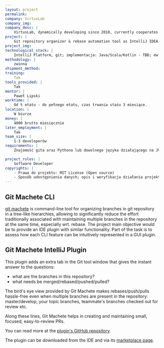 ```yaml
---
layout: project
permalink: 
company: VirtusLab
company_img:
company_desc: |
    VirtusLab, dynamically developing since 2010, currently cooperates with the largest brands in the e-commerce, retail, finance and investment industries. We also work with interesting start-ups that are trying to introduce a lot of new products and innovations to the market. We see the need to increase the efficiency of IT systems implementation, hence our investments in this direction and cooperation with partners such as Lightbend, JetBrains or Confluent.
project: |
    Git repository organizer & rebase automation tool as IntelliJ IDEA plugin
project_img:
technological_stack: |
    IntelliJ Platform, git; implementacja: Java/Scala/Kotlin - TBD; ew. IronPython (git-machete jest napisany w Pythonie)
methodology: |
    zwinna
shipment_method:
training:
    Tak
tools_provided: |
    Tak
mentor: |
    Paweł Lipski
worktime: |
    Od ⅗ etatu - do pełnego etatu, czas trwania stażu 3 miesiące.
location: |
    W biurze
money: |
    4000 brutto miesięcznie
later_employment: |
    Tak
team_size: |
    1-3 developerów
requirements: |
    Znajomość gita oraz Pythona lub dowolnego języka działającego na JVM będzie sporym atutem

project_roles: |
    Software Developer
copyrights: |
    - Prawa do projektu: MIT License (Open source)
    - Sposób udostępnienia danych; opis i weryfikacja działania projektu na potrzeby pracy licencjackiej: Dane są ogólnodostępne
---
```


## Git Machete CLI
[git machete](https://github.com/VirtusLab/git-machete) is command-line tool for organizing branches in git repository in a tree-like hierarchies, allowing to significantly reduce the effort traditionally associated with maintaining multiple branches in the repository at the same time, especially wrt. rebase. The project main objective would be to provide an IDE plugin with similar functionality. Part of the task is to assess how each CLI feature can be intuitively represented in a GUI plugin.

## Git Machete IntelliJ Plugin

This plugin adds an extra tab in the Git tool window that gives the instant answer to the questions: 
- what are the branches in this repository? 
- what needs be merged/rebased/pushed/pulled?

The bird's eye view provided by Git Machete makes rebases/push/pulls hassle-free even when multiple branches are present in the repository: master/develop, your topic branches, teammate's branches checked out for review etc.

Along these lines, Git Machete helps in creating and maintaining small, focused, easy-to-review PRs.

You can read more at the [plugin's GitHub repository](https://github.com/VirtusLab/git-machete-intellij-plugin).

The plugin can be downloaded from the IDE and via its [marketplace page](https://plugins.jetbrains.com/plugin/14221-git-machete).
